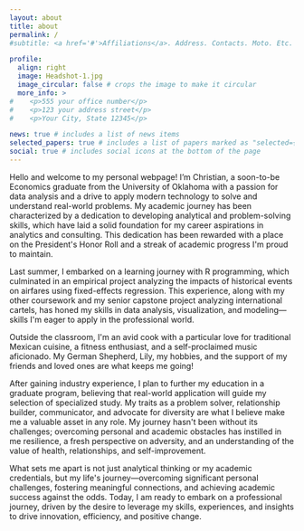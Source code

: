 ```yaml
---
layout: about
title: about
permalink: /
#subtitle: <a href='#'>Affiliations</a>. Address. Contacts. Moto. Etc.

profile:
  align: right
  image: Headshot-1.jpg
  image_circular: false # crops the image to make it circular
  more_info: >
#    <p>555 your office number</p>
#    <p>123 your address street</p>
#    <p>Your City, State 12345</p>

news: true # includes a list of news items
selected_papers: true # includes a list of papers marked as "selected={true}"
social: true # includes social icons at the bottom of the page
---
```


Hello and welcome to my personal webpage! I’m Christian, a soon-to-be Economics graduate from the University of Oklahoma with a passion for data analysis and a drive to apply modern technology to solve and understand real-world problems. My academic journey has been characterized by a dedication to developing analytical and problem-solving skills, which have laid a solid foundation for my career aspirations in analytics and consulting. This dedication has been rewarded with a place on the President's Honor Roll and a streak of academic progress I'm proud to maintain.

Last summer, I embarked on a learning journey with R programming, which culminated in an empirical project analyzing the impacts of historical events on airfares using fixed-effects regression. This experience, along with my other coursework and my senior capstone project analyzing international cartels, has honed my skills in data analysis, visualization, and modeling—skills I'm eager to apply in the professional world.

Outside the classroom, I'm an avid cook with a particular love for traditional Mexican cuisine, a fitness enthusiast, and a self-proclaimed music aficionado. My German Shepherd, Lily, my hobbies, and the support of my friends and loved ones are what keeps me going!

After gaining industry experience, I plan to further my education in a graduate program, believing that real-world application will guide my selection of specialized study. My traits as a problem solver, relationship builder, communicator, and advocate for diversity are what I believe make me a valuable asset in any role. My journey hasn't been without its challenges; overcoming personal and academic obstacles has instilled in me resilience, a fresh perspective on adversity, and an understanding of the value of health, relationships, and self-improvement.

What sets me apart is not just analytical thinking or my academic credentials, but my life's journey—overcoming significant personal challenges, fostering meaningful connections, and achieving academic success against the odds. Today, I am ready to embark on a professional journey, driven by the desire to leverage my skills, experiences, and insights to drive innovation, efficiency, and positive change.
